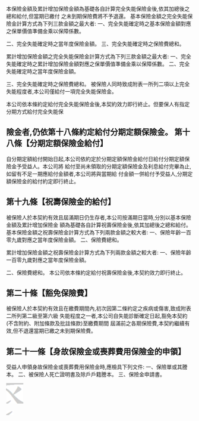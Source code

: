 本保險金額及累計增加保險金額為基礎各自計算完全失能保險金後,依其加總後之總和給付,但當期已繳付 之未到期保險費將不予退還。 基本保險金額之完全失能保險金計算方式為下列三款金額之最大者:
一、完全失能確定時之基本保險金額對應之保單價值準備金乘以保障係數。

二、完全失能確定時之當年度保險金額。 三、完全失能確定時之保險費總和。

累計增加保險金額之完全失能保險金計算方式為下列三款金額之最大者:
一、完全失能確定時之累計增加保險金額對應之保單價值準備金乘以保障係數。 二、完全失能確定時之當年度保險金額。

三、完全失能確定時之保險費總和。 被保險人同時致成附表一所列二項以上完全失能程度者,本公司僅給付一項完全失能保險金。

本公司依本條約定給付完全失能保險金後,本契約效力即行終止。但要保人有指定分期方式給付完全失能保

## 險金者,仍依第十八條約定給付分期定額保險金。 第十八條【分期定額保險金給付】

自分期定額給付開始日起,本公司依約定於分期定額保險金給付日給付分期定額保險金予受益人。本公司將 給付至尚未領取的分期定額保險金及利息給付完畢為止,如留有不足一期應給付金額者,本公司將與當期給 付金額一併給付予受益人,分期定額保險金的給付約定即行終止。

## 第十九條【祝壽保險金的給付】

被保險人於本契約有效且屆滿期日仍生存者,本公司按滿期日當時,分別以基本保險金額及累計增加保險金 額為基礎各自計算祝壽保險金後,依其加總後之總和給付。 基本保險金額之祝壽保險金計算方式為下列兩款金額之較大者:
一、保險年齡一百零九歲對應之當年度保險金額。 二、保險費總和。

累計增加保險金額之祝壽保險金計算方式為下列兩款金額之較大者:
一、保險年齡一百零九歲對應之當年度保險金額。

二、保險費總和。 本公司依本條約定給付祝壽保險金後,本契約效力即行終止。

## 第二十條【豁免保險費】

被保險人於本契約有效且在繳費期間內,初次因第二條約定之疾病或傷害,致成附表二所列第二級至第六級 失能程度之一者,本公司自失能診斷確定日起,豁免本契約(不含附約、附加條款及批註條款)至繳費期間 屆滿前之各期保險費,本契約繼續有效,但不退還當期已繳之未到期保險費。

## 第二十一條【身故保險金或喪葬費用保險金的申領】

受益人申領身故保險金或喪葬費用保險金時,應檢具下列文件: 一、保險單或其謄本。 二、被保險人死亡證明書及除戶戶籍謄本。 三、保險金申請書。

![0_image_0.png](0_image_0.png)

![0_image_1.png](0_image_1.png)

